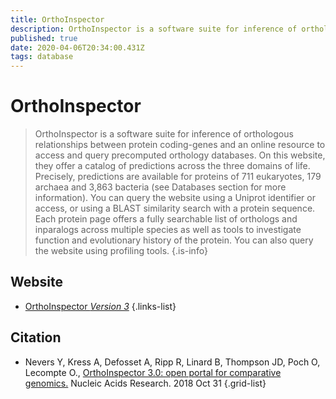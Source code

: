 ```yaml
---
title: OrthoInspector
description: OrthoInspector is a software suite for inference of orthologous relationships between protein coding-genes and an online resource to access and query precomputed orthology databases.
published: true
date: 2020-04-06T20:34:00.431Z
tags: database
---
```


# OrthoInspector

> OrthoInspector is a software suite for inference of orthologous relationships between protein coding-genes and an online resource to access and query precomputed orthology databases.
&NewLine;
On this website, they offer a catalog of predictions across the three domains of life. Precisely, predictions are available for proteins of 711 eukaryotes, 179 archaea and 3,863 bacteria (see Databases section for more information).
You can query the website using a Uniprot identifier or access, or using a BLAST similarity search with a protein sequence.
&NewLine;
Each protein page offers a fully searchable list of orthologs and inparalogs across multiple species as well as tools to investigate function and evolutionary history of the protein. You can also query the website using profiling tools. 
&NewLine;
{.is-info}

## Website

- [OrthoInspector *Version 3*](https://lbgi.fr/orthoinspectorv3/)
{.links-list}

## Citation
- Nevers Y, Kress A, Defosset A, Ripp R, Linard B, Thompson JD, Poch O, Lecompte O., [OrthoInspector 3.0: open portal for comparative genomics.](https://academic.oup.com/nar/article/47/D1/D411/5150236)  Nucleic Acids Research. 2018 Oct 31
{.grid-list}
